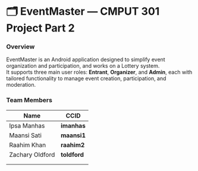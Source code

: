 # 🗂️ EventMaster — CMPUT 301 Project Part 2 

### **Overview**
EventMaster is an Android application designed to simplify event organization and participation, and works on a Lottery system.  
It supports three main user roles: **Entrant**, **Organizer**, and **Admin**, each with tailored functionality to manage event creation, participation, and moderation.

### **Team Members**
| Name | CCID |
|------|------|
| Ipsa Manhas | **imanhas** |
| Maansi Sati | **maansi1** |
| Raahim Khan | **raahim2** |
| Zachary Oldford | **toldford**  |
|             |             |
|             |             |
